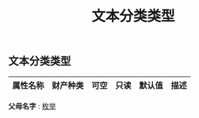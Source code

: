 ﻿---
title: 文本分类类型
second_title: Aspose.Cells Cloud Documen
type: docs
url: /zh/specification/model/textcategorytype/
description: Aspose.Cells 云模型规范：TextCategoryType。轻松处理 Excel 和其他电子表格文档，具有打开、生成、编辑、拆分、合并、比较和转换等功能
kwords: Excel，Office，电子表格，云 REST API，文本类别类型
weight: 50
---
## **文本分类类型**

 

|属性名称|财产种类|可空|只读|默认值|描述|
|:- |:- |:- |:- |:- |:- |

**父母名字** : [枚举](/specification/model/enum)

